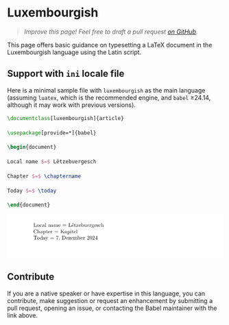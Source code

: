 # Luxembourgish

<blockquote>
  <p><em>Improve this page! Feel free to draft a pull request <a href="https://github.com/latex3/babel/tree/docs/docs">on GitHub</a>.</em></p>
</blockquote>

This page offers basic guidance on typesetting a LaTeX document in the
Luxembourgish language using the Latin script.

## Support with `ini` locale file

Here is a minimal sample file with `luxembourgish` as the main language
(assuming `luatex`, which is the recommended engine, and `babel` ≥24.14,
although it may work with previous versions).

```tex
\documentclass[luxembourgish]{article}

\usepackage[provide=*]{babel}

\begin{document}

Local name $=$ Lëtzebuergesch

Chapter $=$ \chaptername

Today $=$ \today

\end{document}
```

![](../media/locale-luxembourgish.png)

## Contribute

If you are a native speaker or have expertise in this language, you can
contribute, make suggestion or request an enhancement by submitting a
pull request, opening an issue, or contacting the Babel maintainer with
the link above.